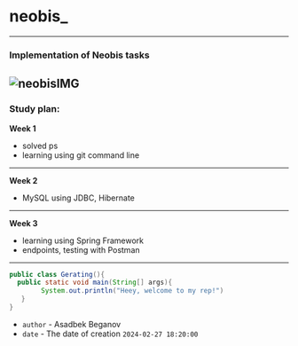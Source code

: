# neobis_ 
---
### Implementation of Neobis tasks
![neobisIMG](https://developers.redhat.com/sites/default/files/styles/share/public/ST-java1_2x.png?itok=LP1xR4KL)
---
### Study plan:
**Week 1**
- solved ps
- learning using git command line
---
**Week 2**
- MySQL using JDBC, Hibernate
---
**Week 3**
- learning using Spring Framework
- endpoints, testing with Postman
---
```java
public class Gerating(){
  public static void main(String[] args){
        System.out.println("Heey, welcome to my rep!")
   }
}
```
- `author` - Asadbek Beganov
- `date` - The date of creation `2024-02-27 18:20:00`
